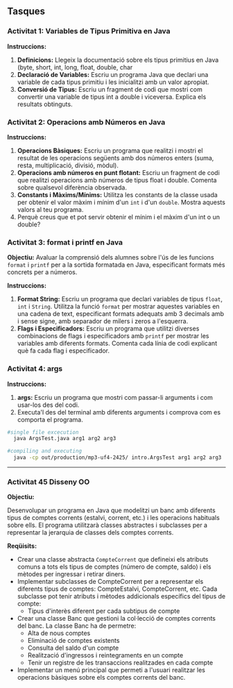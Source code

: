 ## Tasques

### Activitat 1: Variables de Tipus Primitiva en Java

**Instruccions:**
1. **Definicions:** Llegeix la documentació sobre els tipus primitius en Java (byte, short, int, long, float, double, char
2. **Declaració de Variables:** Escriu un programa Java que declari una variable de cada tipus primitiu i les inicialitzi amb un valor apropiat.
3. **Conversió de Tipus:** Escriu un fragment de codi que mostri com convertir una variable de tipus int a double i viceversa. Explica els resultats obtinguts.

### Activitat 2: Operacions amb Números en Java

**Instruccions:**
1. **Operacions Bàsiques:** Escriu un programa que realitzi i mostri el resultat de les operacions següents amb dos números enters (suma, resta, multiplicació, divisió, mòdul).
2. **Operacions amb números en punt flotant:** Escriu un fragment de codi que realitzi operacions amb números de tipus float i double. Comenta sobre qualsevol diferència observada.
3. **Constants i Màxims/Mínims:** Utilitza les constants de la classe usada per obtenir el valor màxim i mínim d'un `int` i d'un `double`. Mostra aquests valors al teu programa.
4. Perquè creus que et pot servir obtenir el mínim i el màxim d'un int o un double?

### Activitat 3: format i printf en Java

**Objectiu:** Avaluar la comprensió dels alumnes sobre l'ús de les funcions `format` i `printf` per a la sortida formatada en Java, especificant formats més concrets per a números.

**Instruccions:**
1. **Format String:** Escriu un programa que declari variables de tipus `float`, `int` i `String`. Utilitza la funció `format` per mostrar aquestes variables en una cadena de text,
   especificant formats adequats amb 3 decimals amb i sense signe, amb separador de milers i zeros a l'esquerra.
2. **Flags i Especificadors:** Escriu un programa que utilitzi diverses combinacions de flags i especificadors amb `printf` per mostrar les variables amb diferents formats. Comenta cada línia de codi explicant què fa cada flag i especificador.


### Activitat 4: args

**Instruccions:**
1. **args:** Escriu un programa que mostri com passar-li arguments i com usar-los des del codi.
2. Executa'l des del terminal amb diferents arguments i comprova com es comporta el programa.
```bash 
#single file excecution
  java ArgsTest.java arg1 arg2 arg3
  ````
```bash 
#compiling and executing
  java -cp out/production/mp3-uf4-2425/ intro.ArgsTest arg1 arg2 arg3
```
<hr>

### Activitat 45 Disseny OO

**Objectiu:**

Desenvolupar un programa en Java que modelitzi un banc amb diferents tipus de comptes corrents (estalvi, corrent, etc.)
i les operacions habituals sobre ells. El programa utilitzarà classes abstractes i subclasses per a representar la jerarquia
de classes dels comptes corrents.

**Reqüisits:**

- Crear una classe abstracta `CompteCorrent` que defineixi els atributs comuns a tots els tipus de comptes (número de compte, saldo)
  i els mètodes per ingressar i retirar diners.
- Implementar subclasses de CompteCorrent per a representar els diferents tipus de comptes: CompteEstalvi, CompteCorrent, etc.
  Cada subclasse pot tenir atributs i mètodes addicionals específics del tipus de compte:
   - Tipus d'interès diferent per cada subtipus de compte
- Crear una classe Banc que gestioni la col·lecció de comptes corrents del banc. La classe Banc ha de permetre:
   - Alta de nous comptes
   - Eliminació de comptes existents
   - Consulta del saldo d'un compte
   - Realització d'ingressos i reintegraments en un compte
   - Tenir un registre de les transaccions realitzades en cada compte
- Implementar un menú principal que permeti a l'usuari realitzar les operacions bàsiques sobre els comptes corrents del banc.
